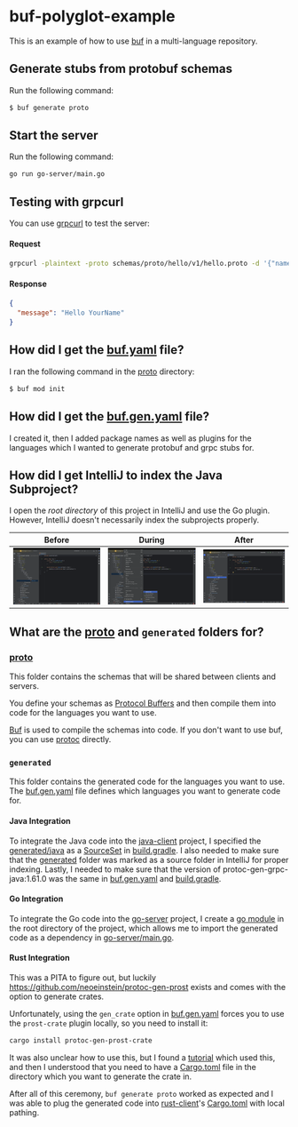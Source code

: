 # buf-polyglot-example

This is an example of how to use [buf](https://buf.build/) in a multi-language repository.

## Generate stubs from protobuf schemas

Run the following command:

```bash
$ buf generate proto
```

## Start the server

Run the following command:

```bash
go run go-server/main.go
```

## Testing with grpcurl

You can use [grpcurl](https://github.com/fullstorydev/grpcurl) to test the server:

#### Request

```bash
grpcurl -plaintext -proto schemas/proto/hello/v1/hello.proto -d '{"name": "YourName"}' localhost:50051 hello.v1.HelloService/SayHello
```

#### Response

```json
{
  "message": "Hello YourName"
}
```

## How did I get the [buf.yaml](proto/buf.yaml) file?

I ran the following command in the [proto](proto) directory:

```bash
$ buf mod init
```

## How did I get the [buf.gen.yaml](buf.gen.yaml) file?

I created it, then I added package names as well as plugins for the languages which I wanted to generate protobuf and
grpc stubs for.

## How did I get IntelliJ to index the Java Subproject?

I open the *root directory* of this project in IntelliJ and use the Go plugin. However, IntelliJ doesn't necessarily
index the subprojects properly.

| Before                                        | During                                 | After                                        |
|-----------------------------------------------|----------------------------------------|----------------------------------------------|
| <img src="resources/before-mark-sources.png"> | <img src="resources/mark-sources.png"> | <img src="resources/after-mark-sources.png"> |

## What are the [proto](proto) and `generated` folders for?

### [proto](proto)

This folder contains the schemas that will be shared between clients and servers.

You define your schemas as [Protocol Buffers](https://protobuf.dev/) and then compile them into code for the languages
you want to use.

[Buf](https://buf.build/) is used to compile the schemas into code. If you don't want to use buf, you can
use [protoc](https://grpc.io/docs/protoc-installation/) directly.

### `generated`

This folder contains the generated code for the languages you want to use. The [buf.gen.yaml](buf.gen.yaml) file
defines which languages you want to generate code for.

#### Java Integration

To integrate the Java code into the [java-client](java-client) project, I specified the [generated/java](generated/java)
as a [SourceSet](https://docs.gradle.org/current/javadoc/org/gradle/api/tasks/SourceSet.html)
in [build.gradle](java-client/app/build.gradle).
I also needed to make sure that the [generated](generated) folder was marked as a source folder in IntelliJ for proper
indexing. Lastly, I needed to make sure that the version of protoc-gen-grpc-java:1.61.0 was the same
in [buf.gen.yaml](buf.gen.yaml) and [build.gradle](java-client/app/build.gradle).

#### Go Integration

To integrate the Go code into the [go-server](go-server) project, I create a [go module](go.mod) in the root directory of the project, which
allows me to import the generated code as a dependency in [go-server/main.go](go-server/main.go).

#### Rust Integration

This was a PITA to figure out, but luckily https://github.com/neoeinstein/protoc-gen-prost exists and comes with the option to generate crates.

Unfortunately, using the `gen_crate` option in [buf.gen.yaml](buf.gen.yaml) forces you to use the `prost-crate` plugin locally, so you need to install it:

```bash
cargo install protoc-gen-prost-crate
```

It was also unclear how to use this, but I found a [tutorial](https://dev.to/martinp/roll-your-own-auth-with-rust-and-protobuf-3f78) which used this, and then I understood that you need 
to have a [Cargo.toml](generated/rust/Cargo.toml) file in the directory which you want to generate the crate in.

After all of this ceremony, `buf generate proto` worked as expected and I was able to plug the generated code into [rust-client](rust-client)'s [Cargo.toml](rust-client/Cargo.toml) with local pathing.